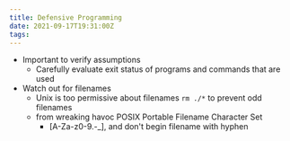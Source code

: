 ```yaml
---
title: Defensive Programming
date: 2021-09-17T19:31:00Z
tags:
---
```


* Important to verify assumptions
  + Carefully evaluate exit status of programs and commands that are
    used
* Watch out for filenames
  + Unix is too permissive about filenames `rm ./*` to prevent odd filenames
  + from wreaking havoc POSIX Portable Filename Character Set
    - \[A-Za-z0-9.-\_\], and don't begin filename with hyphen
